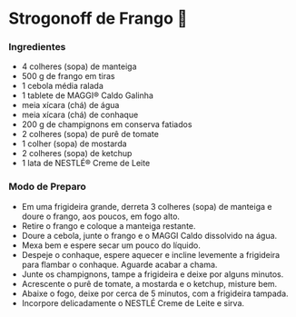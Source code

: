# Strogonoff de Frango :chicken:

### Ingredientes

- 4 colheres (sopa) de manteiga
- 500 g de frango em tiras
- 1 cebola média ralada
- 1 tablete de MAGGI® Caldo Galinha
- meia xícara (chá) de água
- meia xícara (chá) de conhaque
- 200 g de champignons em conserva fatiados
- 2 colheres (sopa) de purê de tomate
- 1 colher (sopa) de mostarda
- 2 colheres (sopa) de ketchup
- 1 lata de NESTLÉ® Creme de Leite

### Modo de Preparo

- Em uma frigideira grande, derreta 3 colheres (sopa) de manteiga e doure o frango, aos poucos, em fogo alto.
- Retire o frango e coloque a manteiga restante.
- Doure a cebola, junte o frango e o MAGGI Caldo dissolvido na água.
- Mexa bem e espere secar um pouco do líquido.
- Despeje o conhaque, espere aquecer e incline levemente a frigideira para flambar o conhaque. Aguarde acabar a chama.
- Junte os champignons, tampe a frigideira e deixe por alguns minutos.
- Acrescente o purê de tomate, a mostarda e o ketchup, misture bem.
- Abaixe o fogo, deixe por cerca de 5 minutos, com a frigideira tampada.
- Incorpore delicadamente o NESTLÉ Creme de Leite e sirva.

